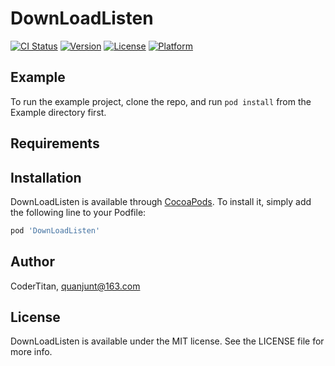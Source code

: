 # DownLoadListen

[![CI Status](https://img.shields.io/travis/CoderTitan/DownLoadListen.svg?style=flat)](https://travis-ci.org/CoderTitan/DownLoadListen)
[![Version](https://img.shields.io/cocoapods/v/DownLoadListen.svg?style=flat)](https://cocoapods.org/pods/DownLoadListen)
[![License](https://img.shields.io/cocoapods/l/DownLoadListen.svg?style=flat)](https://cocoapods.org/pods/DownLoadListen)
[![Platform](https://img.shields.io/cocoapods/p/DownLoadListen.svg?style=flat)](https://cocoapods.org/pods/DownLoadListen)

## Example

To run the example project, clone the repo, and run `pod install` from the Example directory first.

## Requirements

## Installation

DownLoadListen is available through [CocoaPods](https://cocoapods.org). To install
it, simply add the following line to your Podfile:

```ruby
pod 'DownLoadListen'
```

## Author

CoderTitan, quanjunt@163.com

## License

DownLoadListen is available under the MIT license. See the LICENSE file for more info.
